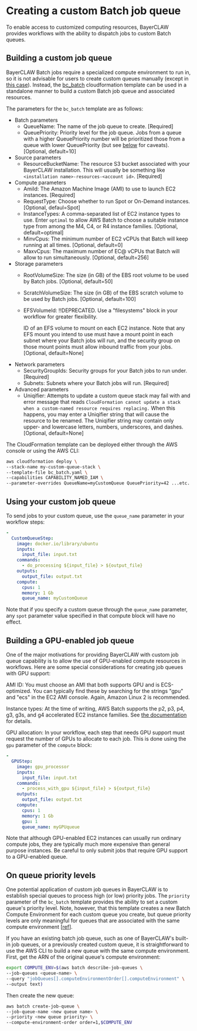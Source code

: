 # Creating a custom Batch job queue

To enable access to customized computing resources, BayerCLAW provides workflows with the ability to
dispatch jobs to custom Batch queues.

## Building a custom job queue

BayerCLAW Batch jobs require a specialized compute environment to run in, so it is not advisable
for users to create custom queues manually (except in [this case](#on-queue-priority-levels)).
Instead, the [bc_batch](../cloudformation/bc_batch.yaml) cloudformation template can be used in a
standalone manner to build a custom Batch job queue and associated resources.

The parameters for the `bc_batch` template are as follows:
- Batch parameters
    - QueueName: The name of the job queue to create. [Required]
    - QueuePriority: Priority level for the job queue. Jobs from a queue with a higher QueuePriority
    number will be prioritized those from a queue with lower QueuePriority (but see
      [below](#on-queue-priority-levels) for caveats). [Optional, default=10]
- Source parameters
    - ResourceBucketName: The resource S3 bucket associated with your BayerCLAW installation. This
    will usually be something like `<installation name>-resources-<account id>`. [Required]
- Compute parameters
    - AmiId: The Amazon Machine Image (AMI) to use to launch EC2 instances. [Required]
    - RequestType: Choose whether to run Spot or On-Demand instances. [Optional, defaul=Spot]
    - InstanceTypes: A comma-separated list of EC2 instance types to use. Enter `optimal` to allow
      AWS Batch to choose a suitable instance type from among the M4, C4, or R4 instance families.
      [Optional, default=optimal]
    - MinvCpus: The minimum number of EC2 vCPUs that Batch will keep running at all times.
      [Optional, default=0]
    - MaxvCpus: The maximum number of EC@ vCPUs that Batch will allow to run simultaneously.
      [Optional, default=256]
- Storage parameters
    - RootVolumeSize: The size (in GB) of the EBS root volume to be used by Batch jobs.
      [Optional, default=50]
    - ScratchVolumeSize: The size (in GB) of the EBS scratch volume to be used by Batch jobs.
      [Optional, default=100]
    - EFSVolumeId: ‼️DEPRECATED. Use a "filesystems" block in your workflow for greater flexibility.
      
      ID of an EFS volume to mount on each EC2 instance. Note that any EFS mount
      you intend to use must have a mount point in each subnet where your Batch jobs will run, and
      the security group on those mount points must allow inbound traffic from your jobs.
      [Optional, default=None]
- Network parameters
    - SecurityGroupIds: Security groups for your Batch jobs to run under. [Required]
    - Subnets: Subnets where your Batch jobs will run. [Required]
- Advanced parameters
    - Uniqifier: Attempts to update a custom queue stack may fail with and error message that reads
      `CloudFormation cannot update a stack when a custom-named resource requires replacing.` When
      this happens, you may enter a Uniqifier string that will cause the resource to be renamed. The
      Uniqifier string may contain only upper- and lowercase letters, numbers, underscores, and
      dashes. [Optional, default=None]

The CloudFormation template can be deployed either through the AWS console or using the
AWS CLI:

```bash
aws cloudformation deploy \
--stack-name my-custom-queue-stack \
--template-file bc_batch.yaml \
--capabilities CAPABILITY_NAMED_IAM \
--parameter-overrides QueueName=myCustomQueue QueuePriority=42 ...etc.
```

## Using your custom job queue

To send jobs to your custom queue, use the `queue_name` parameter in your workflow steps:

```yaml
-
  CustomQueueStep:
    image: docker.io/library/ubuntu
    inputs:
      input_file: input.txt
    commands:
      - do_processing ${input_file} > ${output_file}
    outputs:
      output_file: output.txt
    compute:
      cpus: 1
      memory: 1 Gb
      queue_name: myCustomQueue
```

Note that if you specify a custom queue through the `queue_name` parameter, any `spot` parameter value 
specified in that compute block will have no effect.

## Building a GPU-enabled job queue

One of the major motivations for providing BayerCLAW with custom job queue capability is to allow the
use of GPU-enabled compute resources in workflows. Here are some special considerations for creating
job queues with GPU support:

AMI ID: You must choose an AMI that both supports GPU and is ECS-optimized. You can typically find 
these by searching for the strings "gpu" and "ecs" in the EC2 AMI console. Again, Amazon Linux 2
is recommended.

Instance types: At the time of writing, AWS Batch supports the p2, p3, p4, g3, g3s, and g4
accelerated EC2 instance families. See [the documentation](https://aws.amazon.com/ec2/instance-types/#Accelerated_Computing)
for details.

GPU allocation: In your workflow, each step that needs GPU support must request the number of 
GPUs to allocate to each job. This is done using the `gpu` parameter of the `compute` block:

```yaml
-
  GPUStep:
    image: gpu_processor
    inputs:
      input_file: input.txt
    commands:
      - process_with_gpu ${input_file} > ${output_file}
    outputs:
      output_file: output.txt
    compute:
      cpus: 1
      memory: 1 Gb
      gpu: 1
      queue_name: myGPUqueue
```

Note that although GPU-enabled EC2 instances can usually run ordinary compute jobs, they are typically
much more expensive than general purpose instances. Be careful to only submit jobs that require GPU
support to a GPU-enabled queue.

## On queue priority levels

One potential application of custom job queues in BayerCLAW is to establish special queues to process high
(or low) priority jobs. The `priority` parameter of the `bc_batch` template provides the ability to set a custom
queue's priority level. Note, however, that this template creates a new Batch Compute Environment for each
custom queue you create, but queue priority levels are only meaningful for queues that are associated with the
same compute environment [[ref](https://docs.aws.amazon.com/batch/latest/userguide/job_queue_parameters.html#job_queue_priority)].

If you have an existing batch job queue, such as one of BayerCLAW's built-in job queues, or a previously created
custom queue, it is straightforward to use the AWS CLI to build a new queue with the same compute environment.
First, get the ARN of the original queue's compute environment:

```bash
export COMPUTE_ENV=$(aws batch describe-job-queues \
--job-queues <queue-name> \
--query "jobQueues[].computeEnvironmentOrder[].computeEnvironment" \
--output text)
```
Then create the new queue:

```bash
aws batch create-job-queue \
--job-queue-name <new queue name> \
--priority <new queue priority> \
--compute-environment-order order=1,$COMPUTE_ENV
```
